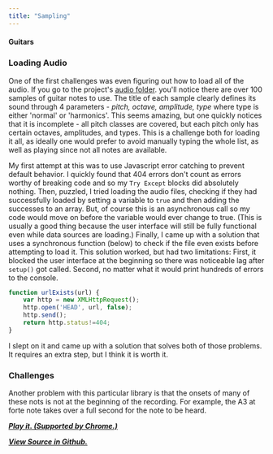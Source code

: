 ```yaml
---
title: "Sampling"
---
```

#### Guitars

### Loading Audio
One of the first challenges was even figuring out how to load all of the audio. If you go to the project's [audio folder](https://github.com/Huriphoonado/code-of-music/tree/master/projects/Sample/guitar). you'll notice there are over 100 samples of guitar notes to use. The title of each sample clearly defines its sound through 4 parameters - *pitch, octave, amplitude, type* where type is either 'normal' or 'harmonics'. This seems amazing, but one quickly notices that it is incomplete - all pitch classes are covered, but each pitch only has certain octaves, amplitudes, and types. This is a challenge both for loading it all, as ideally one would prefer to avoid manually typing the whole list, as well as playing since not all notes are available.

My first attempt at this was to use Javascript error catching to prevent default behavior. I quickly found that 404 errors don't count as errors worthy of breaking code and so my `Try Except` blocks did absolutely nothing. Then, puzzled, I tried loading the audio files, checking if they had successfully loaded by setting a variable to `true` and then adding the successes to an array. But, of course this is an asynchronous call so my code would move on before the variable would ever change to true. (This is usually a good thing because the user interface will still be fully functional even while data sources are loading.) Finally, I came up with a solution that uses a synchronous function (below) to check if the file even exists before attempting to load it. This solution worked, but had two limitations: First, it blocked the user interface at the beginning so there was noticeable lag after `setup()` got called. Second, no matter what it would print hundreds of errors to the console.

```javascript
function urlExists(url) {
    var http = new XMLHttpRequest();
    http.open('HEAD', url, false);
    http.send();
    return http.status!=404;
}
```

I slept on it and came up with a solution that solves both of those problems. It requires an extra step, but I think it is worth it.

### Challenges
Another problem with this particular library is that the onsets of many of these nots is not at the beginning of the recording. For example, the A3 at forte note takes over a full second for the note to be heard.


[***Play it. (Supported by Chrome.)***](https://huriphoonado.github.io/code-of-music/projects/Sample)

[***View Source in Github.***](https://github.com/Huriphoonado/code-of-music/tree/master/projects/Sample)
